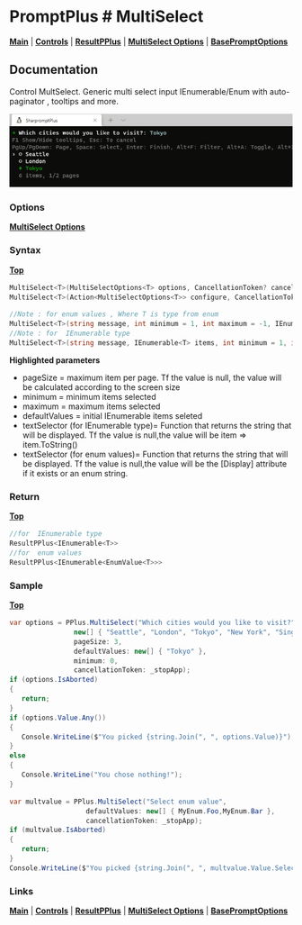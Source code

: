 # PromptPlus # MultiSelect
[**Main**](index.md#help) | 
[**Controls**](index.md#apis) |
[**ResultPPlus**](resultpplus) |
[**MultiSelect Options**](multiselectoptions) |
[**BasePromptOptions**](basepromptoptions)

## Documentation
Control MultSelect. Generic multi select input IEnumerable/Enum with auto-paginator , tooltips and more.

![](./images/MultSelect.gif)

### Options

[**MultiSelect Options**](multiselectoptions)

### Syntax
[**Top**](#promptplus--multiselect)

```csharp
MultiSelect<T>(MultiSelectOptions<T> options, CancellationToken? cancellationToken = null)
MultiSelect<T>(Action<MultiSelectOptions<T>> configure, CancellationToken? cancellationToken = null)
```

```csharp
//Note : for enum values , Where T is type from enum
MultiSelect<T>(string message, int minimum = 1, int maximum = -1, IEnumerable<T> defaultValues = null, int? pageSize = null, CancellationToken? cancellationToken = null)
//Note : for  IEnumerable type
MultiSelect<T>(string message, IEnumerable<T> items, int minimum = 1, int maximum = -1, IEnumerable<T> defaultValues = null, int? pageSize = null, Func<T, string> textSelector = null, CancellationToken? cancellationToken = null)
```

**Highlighted parameters**
- pageSize = maximum item per page. Tf the value is null, the value will be calculated according to the screen size 
- minimum = minimum items selected
- maximum = maximum items selected
- defaultValues = initial IEnumerable items seleted
- textSelector (for  IEnumerable type)= Function that returns the string that will be displayed. Tf the value is null,the value will be item => item.ToString()
- textSelector (for  enum values)= Function that returns the string that will be displayed. Tf the value is null,the value will be the \[Display\] attribute if it exists or an enum string.

### Return
[**Top**](#promptplus--multiselect)

```csharp
//for  IEnumerable type
ResultPPlus<IEnumerable<T>> 
//for  enum values
ResultPPlus<IEnumerable<EnumValue<T>>>
```

### Sample
[**Top**](#promptplus--multiselect)

```csharp
var options = PPlus.MultiSelect("Which cities would you like to visit?", 
                new[] { "Seattle", "London", "Tokyo", "New York", "Singapore", "Shanghai" }, 
                pageSize: 3, 
                defaultValues: new[] { "Tokyo" }, 
                minimum: 0, 
                cancellationToken: _stopApp);
if (options.IsAborted)
{
   return;
}
if (options.Value.Any())
{
   Console.WriteLine($"You picked {string.Join(", ", options.Value)}");
}
else
{
   Console.WriteLine("You chose nothing!");
}
```

```csharp
var multvalue = PPlus.MultiSelect("Select enum value", 
                   defaultValues: new[] { MyEnum.Foo,MyEnum.Bar }, 
                   cancellationToken: _stopApp);
if (multvalue.IsAborted)
{
   return;
}
Console.WriteLine($"You picked {string.Join(", ", multvalue.Value.Select(x => x.DisplayName))}");
```

### Links
[**Main**](index.md#help) | 
[**Controls**](index.md#apis) |
[**ResultPPlus**](resultpplus) |
[**MultiSelect Options**](multiselectoptions) |
[**BasePromptOptions**](basepromptoptions)
